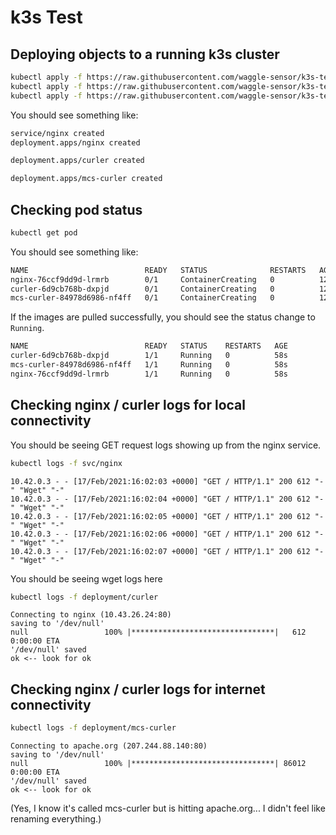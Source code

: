 # k3s Test

## Deploying objects to a running k3s cluster

```sh
kubectl apply -f https://raw.githubusercontent.com/waggle-sensor/k3s-test/main/nginx.yaml
kubectl apply -f https://raw.githubusercontent.com/waggle-sensor/k3s-test/main/curler.yaml
kubectl apply -f https://raw.githubusercontent.com/waggle-sensor/k3s-test/main/mcs-curler.yaml
```

You should see something like:

```sh
service/nginx created
deployment.apps/nginx created

deployment.apps/curler created

deployment.apps/mcs-curler created

```

## Checking pod status

```sh
kubectl get pod
```

You should see something like:

```sh
NAME                          READY   STATUS              RESTARTS   AGE
nginx-76ccf9dd9d-lrmrb        0/1     ContainerCreating   0          12s
curler-6d9cb768b-dxpjd        0/1     ContainerCreating   0          12s
mcs-curler-84978d6986-nf4ff   0/1     ContainerCreating   0          12s
```

If the images are pulled successfully, you should see the status change to `Running`.

```sh
NAME                          READY   STATUS    RESTARTS   AGE
curler-6d9cb768b-dxpjd        1/1     Running   0          58s
mcs-curler-84978d6986-nf4ff   1/1     Running   0          58s
nginx-76ccf9dd9d-lrmrb        1/1     Running   0          58s
```

## Checking nginx / curler logs for local connectivity

You should be seeing GET request logs showing up from the nginx service.

```sh
kubectl logs -f svc/nginx
```

```text
10.42.0.3 - - [17/Feb/2021:16:02:03 +0000] "GET / HTTP/1.1" 200 612 "-" "Wget" "-"
10.42.0.3 - - [17/Feb/2021:16:02:04 +0000] "GET / HTTP/1.1" 200 612 "-" "Wget" "-"
10.42.0.3 - - [17/Feb/2021:16:02:05 +0000] "GET / HTTP/1.1" 200 612 "-" "Wget" "-"
10.42.0.3 - - [17/Feb/2021:16:02:06 +0000] "GET / HTTP/1.1" 200 612 "-" "Wget" "-"
10.42.0.3 - - [17/Feb/2021:16:02:07 +0000] "GET / HTTP/1.1" 200 612 "-" "Wget" "-"
```

You should be seeing wget logs here

```sh
kubectl logs -f deployment/curler
```

```text
Connecting to nginx (10.43.26.24:80)
saving to '/dev/null'
null                 100% |********************************|   612  0:00:00 ETA
'/dev/null' saved
ok <-- look for ok
```

## Checking nginx / curler logs for internet connectivity

```sh
kubectl logs -f deployment/mcs-curler
```

```text
Connecting to apache.org (207.244.88.140:80)
saving to '/dev/null'
null                 100% |********************************| 86012  0:00:00 ETA
'/dev/null' saved
ok <-- look for ok
```

(Yes, I know it's called mcs-curler but is hitting apache.org... I didn't feel like renaming everything.)
